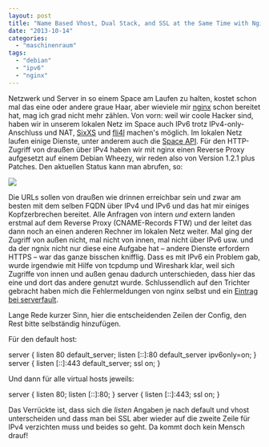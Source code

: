 ```yaml
---
layout: post
title: "Name Based Vhost, Dual Stack, and SSL at the Same Time with Nginx"
date: "2013-10-14"
categories: 
  - "maschinenraum"
tags: 
  - "debian"
  - "ipv6"
  - "nginx"
---
```


Netzwerk und Server in so einem Space am Laufen zu halten, kostet schon mal das eine oder andere graue Haar, aber wieviele mir [nginx](http://nginx.org/) schon bereitet hat, mag ich grad nicht mehr zählen. Von vorn: weil wir coole Hacker sind, haben wir in unserem lokalen Netz im Space auch IPv6 trotz IPv4-only-Anschluss und NAT, [SixXS](https://www.sixxs.net/) und [fli4l](http://www.fli4l.de/) machen's möglich. Im lokalen Netz laufen einige Dienste, unter anderem auch die [Space API](http://spaceapi.net/). Für den HTTP-Zugriff von draußen über IPv4 haben wir mit nginx einen Reverse Proxy aufgesetzt auf einem Debian Wheezy, wir reden also von Version 1.2.1 plus Patches. Den aktuellen Status kann man abrufen, so:

[![](images/state.png)](http://spaceapi.n39.eu/json)

Die URLs sollen von draußen wie drinnen erreichbar sein und zwar am besten mit dem selben FQDN über IPv4 und IPv6 und das hat mir einiges Kopfzerbrechen bereitet. Alle Anfragen von intern _und_ extern landen erstmal auf dem Reverse Proxy (CNAME-Records FTW) und der leitet das dann noch an einen anderen Rechner im lokalen Netz weiter. Mal ging der Zugriff von außen nicht, mal nicht von innen, mal nicht über IPv6 usw. und da der ngnix nicht nur diese eine Aufgabe hat – andere Dienste erfordern HTTPS – war das ganze bisschen knifflig. Dass es mit IPv6 ein Problem gab, wurde irgendwie mit Hilfe von tcpdump und Wireshark klar, weil sich Zugriffe von innen und außen genau dadurch unterschieden, dass hier das eine und dort das andere genutzt wurde. Schlussendlich auf den Trichter gebracht haben mich die Fehlermeldungen von nginx selbst und ein [Eintrag bei serverfault](http://serverfault.com/questions/277653/nginx-name-based-virtual-hosts-on-ipv6 "nginx name-based virtual hosts on IPv6").

Lange Rede kurzer Sinn, hier die entscheidenden Zeilen der Config, den Rest bitte selbständig hinzufügen.

Für den default host:

server {
        listen   80 default_server;
        listen   [::]:80 default_server ipv6only=on;
}
server {
        listen   [::]:443 default_server;
        ssl on;
}

Und dann für alle virtual hosts jeweils:

server {
        listen  80;
        listen  [::]:80;
}
server {
        listen  [::]:443;
        ssl on;
}

Das Verrückte ist, dass sich die _listen_ Angaben je nach default und vhost unterscheiden und dass man bei SSL aber wieder auf die zweite Zeile für IPv4 verzichten muss und beides so geht. Da kommt doch kein Mensch drauf!
